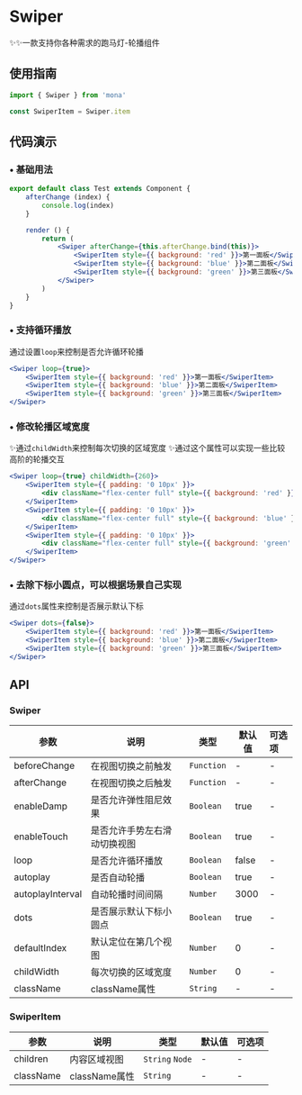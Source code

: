 # Swiper

✨✨一款支持你各种需求的跑马灯-轮播组件

## 使用指南
```jsx
import { Swiper } from 'mona'

const SwiperItem = Swiper.item
```

## 代码演示

### • 基础用法

```jsx
export default class Test extends Component {
	afterChange (index) {
		console.log(index)
	}

	render () {
		return (
			<Swiper afterChange={this.afterChange.bind(this)}>
				<SwiperItem style={{ background: 'red' }}>第一面板</SwiperItem>
				<SwiperItem style={{ background: 'blue' }}>第二面板</SwiperItem>
				<SwiperItem style={{ background: 'green' }}>第三面板</SwiperItem>
			</Swiper>
		)
	}
}
```

### • 支持循环播放

通过设置`loop`来控制是否允许循环轮播

```jsx
<Swiper loop={true}>
	<SwiperItem style={{ background: 'red' }}>第一面板</SwiperItem>
	<SwiperItem style={{ background: 'blue' }}>第二面板</SwiperItem>
	<SwiperItem style={{ background: 'green' }}>第三面板</SwiperItem>
</Swiper>

```

### • 修改轮播区域宽度

✨通过`childWidth`来控制每次切换的区域宽度
✨通过这个属性可以实现一些比较高阶的轮播交互

```jsx
<Swiper loop={true} childWidth={260}>
	<SwiperItem style={{ padding: '0 10px' }}>
		<div className="flex-center full" style={{ background: 'red' }}>第一面板</div>
	</SwiperItem>
	<SwiperItem style={{ padding: '0 10px' }}>
		<div className="flex-center full" style={{ background: 'blue' }}>第二面板</div>
	</SwiperItem>
	<SwiperItem style={{ padding: '0 10px' }}>
		<div className="flex-center full" style={{ background: 'green' }}>第三面板</div>
	</SwiperItem>
</Swiper>
```

### • 去除下标小圆点，可以根据场景自己实现

通过`dots`属性来控制是否展示默认下标

```jsx
<Swiper dots={false}>
	<SwiperItem style={{ background: 'red' }}>第一面板</SwiperItem>
	<SwiperItem style={{ background: 'blue' }}>第二面板</SwiperItem>
	<SwiperItem style={{ background: 'green' }}>第三面板</SwiperItem>
</Swiper>
```

## API

### Swiper

| 参数 | 说明 | 类型 | 默认值 | 可选项 |
| --- | --- | --- | --- | :-- |
| beforeChange | 在视图切换之前触发 | `Function` | - | - |
| afterChange | 在视图切换之后触发 | `Function` | - | - |
| enableDamp | 是否允许弹性阻尼效果 | `Boolean` | true | - |
| enableTouch | 是否允许手势左右滑动切换视图 | `Boolean` | true | - |
| loop | 是否允许循环播放 | `Boolean` | false | - |
| autoplay | 是否自动轮播 | `Boolean` | true | - |
| autoplayInterval | 自动轮播时间间隔 | `Number` | 3000 | - |
| dots | 是否展示默认下标小圆点 | `Boolean` | true | - |
| defaultIndex | 默认定位在第几个视图 | `Number` | 0 | - |
| childWidth | 每次切换的区域宽度 | `Number` | 0 | - |
| className | className属性 | `String` | - | - |


### SwiperItem

| 参数 | 说明 | 类型 | 默认值 | 可选项 |
| --- | --- | --- | --- | :-- |
| children | 内容区域视图 | `String` `Node` | - | - |
| className | className属性 | `String` | - | - |
